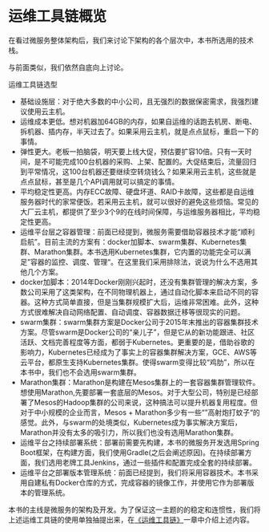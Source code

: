 # 运维工具链概览

在看过微服务整体架构后，我们来讨论下架构的各个层次中，本书所选用的技术栈。

与前面类似，我们依然自底向上讨论。

运维工具链选型
* 基础设施层：对于绝大多数的中小公司，且无强烈的数据保密需求，我强烈建议使用云主机。
 * 运维成本更低。想对机器加64GB的内存，如果自运维的话跑去机房、断电、拆机器、插内存，半天过去了。如果采用云主机，就是点点鼠标，重启一下的事情。
 * 弹性更大。老板一拍脑袋，明天要上线大促，预估要扩容10倍。只有一天时间，是不可能完成100台机器的采购、上架、配置的。大促结束后，流量回归到平常情况，这100台机器还要继续空转烧钱么？如果采用云主机，这些就是点点鼠标，甚至是几个API调用就可以搞定的事情。
 * 平均稳定性更高。内存ECC故障、硬盘坏道、RAID卡故障，这些都是自运维服务器时代的家常便饭。若采用云主机，就可以很好的避免这些烦恼。常见的大厂云主机，都提供了至少3个9的在线时间保障，与运维服务器相比，平均稳定性更高。
* 运维平台层之容器管理：前面已经提到，微服务需要借助容器技术才能“顺利启航”。目前主流的方案有：docker加脚本、swarm集群、Kubernetes集群、Marathon集群。本书选用Kubernetes集群，它内置的功能完全可以满足”容器的监控、调度、管理“。在这里我们采用排除法，说说为什么不选用其他几个方案。
 * docker加脚本：2014年Docker刚刚兴起时，还没有集群管理的解决方案，多数公司采用了这类架构，在不同物理机器上，通过自动化脚本来启动不同的容器。这种方式简单直接，但是当集群规模扩大后，运维非常困难。此外，这种方式很难解决自动网络配置、自动调度、容器数据迁移等很现实的问题。
 * swarm集群：swarm集群方案是Docker公司于2015年末推出的容器集群技术方案。尽管swarm是Docker公司的“亲儿子”，但是它从的新功能跟进、社区活跃、文档完善程度等方面，都弱于Kubernetes。更重要的是，借助谷歌的影响力，Kubernetes已经成为了事实上的容器集群解决方案，GCE、AWS等云平台，都原生支持Kubernetes集群。使得swarm变得比较“鸡肋”，所以在本书中，我们也不会选用swarm集群。
 * Marathon集群：Marathon是构建在Mesos集群上的一套容器集群管理软件。想使用Marathon,先要部署一套底层的Mesos。对于大型公司，特别是已经部署了Mesos的Hadoop集群的公司来说，这种搞法可以提升机器复用程度。但对于中小规模的企业而言，Mesos + Marathon多少有一些“”高射炮打蚊子“的感觉。此外，与swarm的处境类似，Kubernetes成为事实解决方案后，Marathon并没有太多的吸引力，所以我们也没有选用Marathon集群。
* 运维平台之持续部署系统：部署前需要先构建，本书的微服务开发选用Spring Boot框架，在构建方面，我们使用Gradle(之后会阐述原因)。在持续部署方面，我们选用老牌工具Jenkins，通过一些插件和配置完成全套的持续部署。
* 运维平台之部署版本管理系统：前面已经提到，我们将采用容器技术。本书采用自建私有Docker仓库的方式，完成容器的镜像工作，并使用它作为部署版本的管理系统。

本书的主线是微服务的架构及开发。为了保证这一主题的的稳定和连惯性，我们将上述运维工具链的使用单独抽提出来，在[《运维工具链》](../devops/README.md)一章中介绍上述内容。

